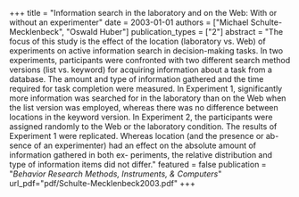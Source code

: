 +++
title = "Information search in the laboratory and on the Web: With or without an experimenter"
date = 2003-01-01
authors = ["Michael Schulte-Mecklenbeck", "Oswald Huber"]
publication_types = ["2"]
abstract = "The focus of this study is the effect of the location (laboratory vs. Web) of experiments on active information search in decision-making tasks. In two experiments, participants were confronted with two different search method versions (list vs. keyword) for acquiring information about a task from a database. The amount and type of information gathered and the time required for task completion were measured. In Experiment 1, significantly more information was searched for in the laboratory than on the Web when the list version was employed, whereas there was no difference between locations in the keyword version. In Experiment 2, the participants were assigned randomly to the Web or the laboratory condition. The results of Experiment 1 were replicated. Whereas location (and the presence or ab- sence of an experimenter) had an effect on the absolute amount of information gathered in both ex- periments, the relative distribution and type of information items did not differ."
featured = false
publication = "*Behavior Research Methods, Instruments, & Computers*"
url_pdf="pdf/Schulte-Mecklenbeck2003.pdf"
+++

